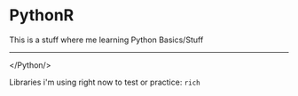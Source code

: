 # PythonR

This is a stuff where me learning Python Basics/Stuff

---

</Python/>

Libraries i'm using right now to test or practice: ```rich```

